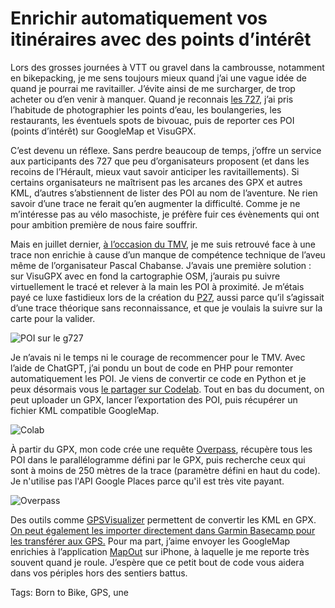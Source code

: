 # Enrichir automatiquement vos itinéraires avec des points d’intérêt

Lors des grosses journées à VTT ou gravel dans la cambrousse, notamment en bikepacking, je me sens toujours mieux quand j’ai une vague idée de quand je pourrai me ravitailler. J’évite ainsi de me surcharger, de trop acheter ou d’en venir à manquer. Quand je reconnais [les 727](https://tcrouzet.com/traces-gravel-et-vtt/), j’ai pris l’habitude de photographier les points d’eau, les boulangeries, les restaurants, les éventuels spots de bivouac, puis de reporter ces POI (points d’intérêt) sur GoogleMap et VisuGPX.<span id="more-65255"></span>

C’est devenu un réflexe. Sans perdre beaucoup de temps, j’offre un service aux participants des 727 que peu d’organisateurs proposent (et dans les recoins de l’Hérault, mieux vaut savoir anticiper les ravitaillements). Si certains organisateurs ne maîtrisent pas les arcanes des GPX et autres KML, d’autres s’abstiennent de lister des POI au nom de l’aventure. Ne rien savoir d’une trace ne ferait qu’en augmenter la difficulté. Comme je ne m’intéresse pas au vélo masochiste, je préfère fuir ces évènements qui ont pour ambition première de nous faire souffrir.

Mais en juillet dernier, [à l’occasion du TMV](https://tcrouzet.com/2023/07/16/tour-du-massif-vosgien-le-bikepacking-a-ne-pas-manquer-en-juillet/), je me suis retrouvé face à une trace non enrichie à cause d’un manque de compétence technique de l’aveu même de l’organisateur Pascal Chabanse. J’avais une première solution : sur VisuGPX avec en fond la cartographie OSM, j’aurais pu suivre virtuellement le tracé et relever à la main les POI à proximité. Je m’étais payé ce luxe fastidieux lors de la création du [P27](https://tcrouzet.com/p27/), aussi parce qu’il s’agissait d’une trace théorique sans reconnaissance, et que je voulais la suivre sur la carte pour la valider.

![POI sur le g727](https://tcrouzet.com/images_tc/2023/10/g727pois.jpg)

Je n’avais ni le temps ni le courage de recommencer pour le TMV. Avec l’aide de ChatGPT, j’ai pondu un bout de code en PHP pour remonter automatiquement les POI. Je viens de convertir ce code en Python et je peux désormais vous [le partager sur Codelab](https://colab.research.google.com/drive/14TTY1j3InZca3ShhdHWWrfcoDUeyFmTR?usp=sharing). Tout en bas du document, on peut uploader un GPX, lancer l’exportation des POI, puis récupérer un fichier KML compatible GoogleMap.

![Colab](https://colab.research.google.com/drive/14TTY1j3InZca3ShhdHWWrfcoDUeyFmTR?usp=sharing)

À partir du GPX, mon code crée une requête [Overpass](https://overpass-turbo.eu/), récupère tous les POI dans le parallélogramme défini par le GPX, puis recherche ceux qui sont à moins de 250 mètres de la trace (paramètre défini en haut du code). Je n'utilise pas l'API Google Places parce qu'il est très vite payant.

![Overpass](https://tcrouzet.com/images_tc/2023/10/overpass-scaled.jpg)

Des outils comme [GPSVisualizer](https://www.gpsvisualizer.com/convert_input) permettent de convertir les KML en GPX. [On peut également les importer directement dans Garmin Basecamp pour les transférer aux GPS.](https://tcrouzet.com/2023/03/24/comment-je-prepare-mon-gps-pour-un-bikepacking/) Pour ma part, j’aime envoyer les GoogleMap enrichies à l’application [MapOut](https://mapout.app/) sur iPhone, à laquelle je me reporte très souvent quand je roule. J’espère que ce petit bout de code vous aidera dans vos périples hors des sentiers battus.

Tags: Born to Bike, GPS, une